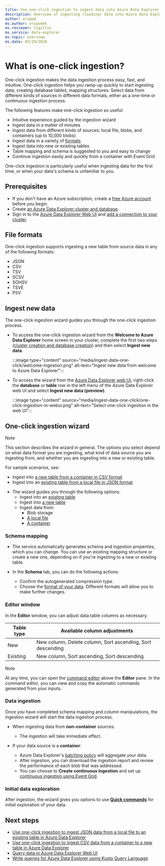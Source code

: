 ```yaml
---
title: Use one-click ingestion to ingest data into Azure Data Explorer
description: Overview of ingesting (loading) data into Azure Data Explorer simply, using one-click ingestion.
author: orspod
ms.author: orspodek
ms.reviewer: tzgitlin
ms.service: data-explorer
ms.topic: overview
ms.date: 03/29/2020
---
```


# What is one-click ingestion?

One-click ingestion makes the data ingestion process easy, fast, and intuitive. One-click ingestion helps you ramp-up quickly to start ingesting data, creating database tables, mapping structures. Select data from different kinds of sources in different data formats, either as a one-time or continuous ingestion process.

The following features make one-click ingestion so useful:

* Intuitive experience guided by the ingestion wizard
* Ingest data in a matter of minutes
* Ingest data from different kinds of sources: local file, blobs, and containers (up to 10,000 blobs)
* Ingest data in a variety of [formats](#file-formats)
* Ingest data into new or existing tables
* Table mapping and schema is suggested to you and easy to change
* Continue ingestion easily and quickly from a container with Event Grid

One-click ingestion is particularly useful when ingesting data for the first time, or when your data's schema is unfamiliar to you.

## Prerequisites

* If you don't have an Azure subscription, create a [free Azure account](https://azure.microsoft.com/free/) before you begin.
* Create [an Azure Data Explorer cluster and database](create-cluster-database-portal.md).
* Sign in to the [Azure Data Explorer Web UI](https://dataexplorer.azure.com/) and [add a connection to your cluster](web-query-data.md#add-clusters).

## File formats

One-click ingestion supports ingesting a new table from source data in any of the following formats:
* JSON
* CSV
* TSV
* SCSV
* SOHSV
* TSVE
* PSV

## Ingest new data

The one-click ingestion wizard guides you through the one-click ingestion process.

* To access the one-click ingestion wizard from the **Welcome to Azure Data Explorer** home screen in your cluster, complete the first two steps ([cluster creation and database creation](#prerequisites)) and then select **Ingest new data**.

    :::image type="content" source="media/ingest-data-one-click/welcome-ingestion.png" alt-text="Ingest new data from welcome to Azure Data Explorer":::

* To access the wizard from the [Azure Data Explorer web UI](https://dataexplorer.azure.com/), right-click the **database** or **table** row in the left menu of the Azure Data Explorer web UI and select **Ingest new data (preview)**.

    :::image type="content" source="media/ingest-data-one-click/one-click-ingestion-in-webui.png" alt-text="Select one-click ingestion in the web UI":::

<!-- TODO either change the local file tutorial to blob storage or create another one to show users how to do this-->

## One-click ingestion wizard

> [!NOTE]
> This section describes the wizard in general. The options you select depend on what data format you are ingesting, what kind of data source you are ingesting from, and whether you are ingesting into a new or existing table.
>
> For sample scenarios, see:
> * Ingest into [a new table from a container in CSV format](one-click-ingestion-new-table.md)
> * Ingest into an [existing table from a local file in JSON format](one-click-ingestion-existing-table.md) 

* The wizard guides you through the following options:
    * Ingest into an [existing table](one-click-ingestion-existing-table.md)
    * Ingest into [a new table](one-click-ingestion-new-table.md)
    * Ingest data from:
      * Blob storage
      * [A local file](one-click-ingestion-existing-table.md)
      * [A container](one-click-ingestion-new-table.md)

### Schema mapping

* The service automatically generates schema and ingestion properties, which you can change. You can use an existing mapping structure or create a new one, depending on if you're ingesting to a new or existing table.

* In the **Schema** tab, you can do the following actions:
    * Confirm the autogenerated compression type.
    * Choose the [format of your data](#file-formats). Different formats will allow you to make further changes.
      
### Editor window

In the **Editor** window, you can adjust data table columns as necessary. 

|Table type  |Available column adjustments  |
|---------|---------|
|New     | New column, Delete column, Sort ascending, Sort descending  |
|Existing     | New column, Sort ascending, Sort descending  |

>[!NOTE]
> At any time, you can open the [command editor](one-click-ingestion-new-table.md#command-editor) above the **Editor** pane. In the command editor, you can view and copy the automatic commands generated from your inputs.

### Data ingestion

Once you have completed schema mapping and column manipulations, the ingestion wizard will start the data ingestion process. 

* When ingesting data from **non-container** sources:
    * The ingestion will take immediate effect.

* If your data source is a **container**:
    * Azure Data Explorer's [batching policy](kusto/management/batchingpolicy.md) will aggregate your data. 
    * After ingestion, you can download the ingestion report and review the performance of each blob that was addressed. 
    * You can choose to **Create continuous ingestion** and set up [continuous ingestion using Event Grid](one-click-ingestion-new-table.md#continuous-ingestion---container-only).
 
### Initial data exploration
   
After ingestion, the wizard gives you options to use **[Quick commands](one-click-ingestion-existing-table.md#quick-queries-and-tools)** for initial exploration of your data.

## Next steps

* [Use one-click ingestion to ingest JSON data from a local file to an existing table in Azure Data Explorer](one-click-ingestion-existing-table.md)
* [Use one-click ingestion to ingest CSV data from a container to a new table in Azure Data Explorer](one-click-ingestion-new-table.md)
* [Query data in Azure Data Explorer Web UI](web-query-data.md)
* [Write queries for Azure Data Explorer using Kusto Query Language](write-queries.md)
